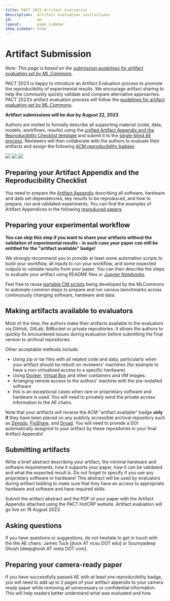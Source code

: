 ```yaml
---
title: PACT 2023 Artifact evaluation
description:  Artifact evaluation instructions
id:           ae
layout:       page_sidebar
show_sidebar: true
---
```


# Artifact Submission

_Note: This page is based on the [submission guidelines for artifact evaluation set by ML Commons](https://github.com/mlcommons/ck/blob/master/docs/artifact-evaluation/submission.md)._

PACT 2023 is happy to introduce an Artifact Evaluation process to promote the reproducibility of experimental results. We encourage artifact sharing to help the community quickly validate and compare alternative approaches. PACT 2023’s artifact evaluation process will follow the [guidelines for artifact evaluation set by ML Commons](https://github.com/mlcommons/ck/blob/master/docs/artifact-evaluation/submission.md).

**Artifact submissions will be due by August 22, 2023**.

Authors are invited to formally describe all supporting material (code, data, models, workflows, results) using the [unified Artifact Appendix and the Reproducibility Checklist template](https://github.com/mlcommons/ck/blob/master/docs/artifact-evaluation/checklist.md) and submit it to the [single-blind AE process](https://github.com/mlcommons/ck/blob/master/docs/artifact-evaluation/reviewing.md). Reviewers will then collaborate with the authors to evaluate their artifacts and assign the following [ACM reproducibility badges](https://www.acm.org/publications/policies/artifact-review-and-badging-current):

![](https://www.acm.org/binaries/content/gallery/acm/publications/replication-badges/artifacts_available_dl.jpg)
![](https://www.acm.org/binaries/content/gallery/acm/publications/replication-badges/artifacts_evaluated_functional_dl.jpg)
![](https://www.acm.org/binaries/content/gallery/acm/publications/replication-badges/results_reproduced_dl.jpg)

## Preparing your Artifact Appendix and the Reproducibility Checklist

You need to prepare the [Artifact Appendix](https://github.com/mlcommons/ck/blob/master/docs/artifact-evaluation/template/ae.tex) describing all software, hardware and data set dependencies, key results to be reproduced, and how to prepare, run and validated experiments.  You can find the examples of Artifact Appendices in the following [reproduced papers](https://cknow.io/reproduced-papers).

##  Preparing your experimental workflow

**You can skip this step if you want to share your artifacts without the validation of experimental results - in such case your paper can still be entitled for the "artifact available" badge!**

We strongly recommend you to provide at least some automation scripts to build your workflow, all inputs to run your workflow, and some expected outputs to validate results from your paper. You can then describe the steps to evaluate your artifact using README files or [Jupyter Notebooks](https://jupyter.org/).

Feel free to reuse [portable CM scripts](https://github.com/mlcommons/ck/tree/master/cm-mlops/script) being developed by the MLCommons to automate common steps to prepare and run various benchmarks across continuously changing software, hardware and data.

## Making artifacts available to evaluators

Most of the time, the authors make their artifacts available to the evaluators via GitHub, GitLab, BitBucket or private repositories. It allows the authors to quickly fix encountered issues during evaluation before submitting the final version to archival repositories.


Other acceptable methods include:

*   Using zip or tar files with all related code and data, particularly when your artifact should be rebuilt on reviewers' machines (for example to have a non-virtualized access to a specific hardware).
*   Using [Docker](https://www.docker.com/), [Virtual Box](https://www.virtualbox.org/) and other containers and VM images.
*   Arranging remote access to the authors' machine with the pre-installed software
*   this is an exceptional cases when rare or proprietary software and hardware is used. You will need to privately send the private access information to the AE chairs.

Note that your artifacts will receive the ACM "artifact available" badge **only if** they have been placed on any publicly accessible archival repository such as [Zenodo](https://zenodo.org/), [FigShare](https://figshare.com/), and [Dryad](http://datadryad.org/). You will need to provide a DOI automatically assigned to your artifact by these repositories in your final Artifact Appendix!

##  Submitting artifacts

Write a brief abstract describing your artifact, the minimal hardware and software requirements, how it supports your paper, how it can be validated and what the expected result is. Do not forget to specify if you use any proprietary software or hardware! This abstract will be used by evaluators during artifact bidding to make sure that they have an access to appropriate hardware and software and have required skills.

Submit the artifact abstract and the PDF of your paper with the Artifact Appendix attached using the PACT HotCRP website. Artifact evaluation will go live on 18 August 2023.

## Asking questions

If you have questions or suggestions, do not hesitate to get in touch with the the AE chairs: James Tuck [jtuck AT ncsu DOT edu] or Soumyadeep Ghosh [deepghosh AT meta DOT com].

##  Preparing your camera-ready paper

If you have successfully passed AE with at least one reproducibility badge, you will need to add up to 2 pages of your artifact appendix to your camera ready paper while removing all unnecessary or confidential information. This will help readers better understand what was evaluated and how.
